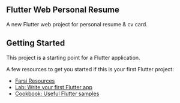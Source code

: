 ## Flutter Web Personal Resume

A new Flutter web project for personal resume & cv card.

## Getting Started

This project is a starting point for a Flutter application.

A few resources to get you started if this is your first Flutter project:

- [Farsi Resources](https://flutter-learn.ir)
- [Lab: Write your first Flutter app](https://flutter.dev/docs/get-started/codelab)
- [Cookbook: Useful Flutter samples](https://flutter.dev/docs/cookbook)

